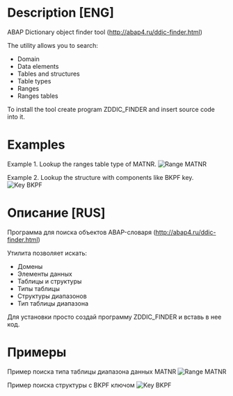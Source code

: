 # Description [ENG]
 ABAP Dictionary object finder tool (http://abap4.ru/ddic-finder.html)

 The utility allows you to search:
- Domain
- Data elements
- Tables and structures
- Table types
- Ranges
- Ranges tables

 To install the tool create program ZDDIC_FINDER and insert source code into it.

# Examples

 Example 1. Lookup the ranges table type of MATNR.
![Range MATNR](https://i.ibb.co/C0BnymB/ex1-en.png)

 Example 2. Lookup the structure with components like BKPF key.
![Key BKPF](https://i.ibb.co/cvZVngQ/ex2-en.png)

# Описание [RUS]
 Программа для поиска объектов ABAP-словаря (http://abap4.ru/ddic-finder.html)

 Утилита позволяет искать:
- Домены
- Элементы данных
- Таблицы и структуры
- Типы таблицы
- Структуры диапазонов
- Тип таблицы диапазона

 Для установки просто создай программу ZDDIC_FINDER и вставь в нее код.

# Примеры

 Пример поиска типа таблицы диапазона данных MATNR
![Range MATNR](https://i.ibb.co/GMcxdw2/ex1-ru.png)

 Пример поиска структуры с BKPF ключом
![Key BKPF](https://i.ibb.co/zFryDd5/ex2-ru.png)